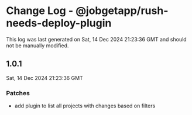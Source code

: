 # Change Log - @jobgetapp/rush-needs-deploy-plugin

This log was last generated on Sat, 14 Dec 2024 21:23:36 GMT and should not be manually modified.

## 1.0.1
Sat, 14 Dec 2024 21:23:36 GMT

### Patches

- add plugin to list all projects with changes based on filters

